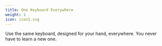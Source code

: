 ```yaml
---
title: One Keyboard Everywhere
weight: 1
icon: icon1.svg
---
```


Use the same keyboard, designed for your hand, everywhere. You never have to learn a new one. 

